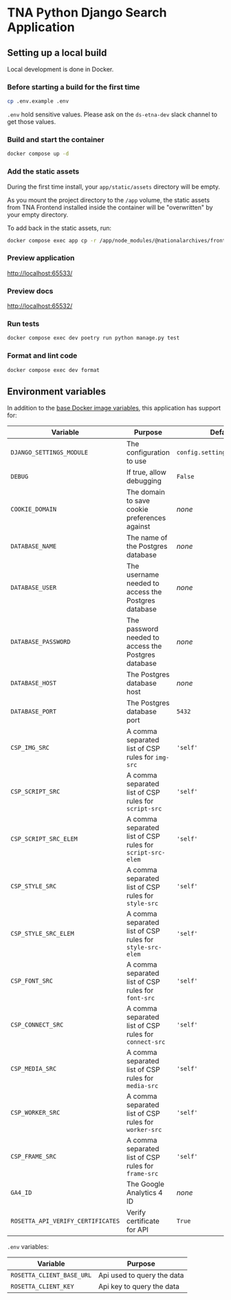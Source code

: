 # TNA Python Django Search Application

## Setting up a local build

Local development is done in Docker.

### Before starting a build for the first time

```sh
cp .env.example .env
```

`.env` hold sensitive values. Please ask on the `ds-etna-dev` slack channel to get those values.

### Build and start the container

```sh
docker compose up -d
```

### Add the static assets

During the first time install, your `app/static/assets` directory will be empty.

As you mount the project directory to the `/app` volume, the static assets from TNA Frontend installed inside the container will be "overwritten" by your empty directory.

To add back in the static assets, run:

```sh
docker compose exec app cp -r /app/node_modules/@nationalarchives/frontend/nationalarchives/assets /app/app/static
```

### Preview application

<http://localhost:65533/>

### Preview docs

<http://localhost:65532/>

### Run tests

```sh
docker compose exec dev poetry run python manage.py test
```

### Format and lint code

```sh
docker compose exec dev format
```

## Environment variables

In addition to the [base Docker image variables](https://github.com/nationalarchives/docker/blob/main/docker/tna-python-django/README.md#environment-variables), this application has support for:

| Variable                          | Purpose                                                   | Default                      |
| --------------------------------- | --------------------------------------------------------- | ---------------------------- |
| `DJANGO_SETTINGS_MODULE`          | The configuration to use                                  | `config.settings.production` |
| `DEBUG`                           | If true, allow debugging                                  | `False`                      |
| `COOKIE_DOMAIN`                   | The domain to save cookie preferences against             | _none_                       |
| `DATABASE_NAME`                   | The name of the Postgres database                         | _none_                       |
| `DATABASE_USER`                   | The username needed to access the Postgres database       | _none_                       |
| `DATABASE_PASSWORD`               | The password needed to access the Postgres database       | _none_                       |
| `DATABASE_HOST`                   | The Postgres database host                                | _none_                       |
| `DATABASE_PORT`                   | The Postgres database port                                | `5432`                       |
| `CSP_IMG_SRC`                     | A comma separated list of CSP rules for `img-src`         | `'self'`                     |
| `CSP_SCRIPT_SRC`                  | A comma separated list of CSP rules for `script-src`      | `'self'`                     |
| `CSP_SCRIPT_SRC_ELEM`             | A comma separated list of CSP rules for `script-src-elem` | `'self'`                     |
| `CSP_STYLE_SRC`                   | A comma separated list of CSP rules for `style-src`       | `'self'`                     |
| `CSP_STYLE_SRC_ELEM`              | A comma separated list of CSP rules for `style-src-elem`  | `'self'`                     |
| `CSP_FONT_SRC`                    | A comma separated list of CSP rules for `font-src`        | `'self'`                     |
| `CSP_CONNECT_SRC`                 | A comma separated list of CSP rules for `connect-src`     | `'self'`                     |
| `CSP_MEDIA_SRC`                   | A comma separated list of CSP rules for `media-src`       | `'self'`                     |
| `CSP_WORKER_SRC`                  | A comma separated list of CSP rules for `worker-src`      | `'self'`                     |
| `CSP_FRAME_SRC`                   | A comma separated list of CSP rules for `frame-src`       | `'self'`                     |
| `GA4_ID`                          | The Google Analytics 4 ID                                 | _none_                       |
| `ROSETTA_API_VERIFY_CERTIFICATES` | Verify certificate for API                                | `True`                       |

`.env` variables:

| Variable                  | Purpose                    |
| ------------------------- | -------------------------- |
| `ROSETTA_CLIENT_BASE_URL` | Api used to query the data |
| `ROSETTA_CLIENT_KEY`      | Api key to query the data  |
